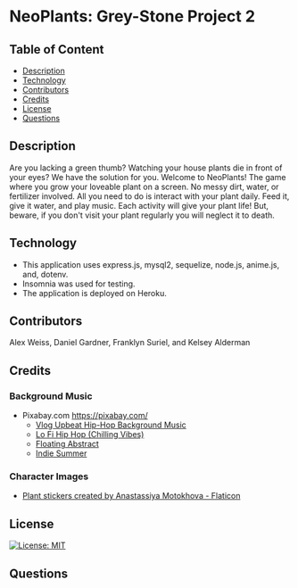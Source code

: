 # NeoPlants: Grey-Stone Project 2

  ## Table of Content
  
  - [Description](#Description)
  - [Technology](#Technology)
  - [Contributors](#Contributors)
  - [Credits](#Credits)
  - [License](#License)
  - [Questions](##Questions)


## Description

Are you lacking a green thumb? Watching your house plants die in front of your eyes? 
We have the solution for you. Welcome to NeoPlants! 
The game where you grow your loveable plant on a screen. No messy dirt, water, or fertilizer involved. 
All you need to do is interact with your plant daily. 
Feed it, give it water, and play music. Each activity will give your plant life! 
But, beware, if you don't visit your plant regularly you will neglect it to death. 


## Technology


- This application uses express.js, mysql2, sequelize, node.js, anime.js, and, dotenv.
- Insomnia was used for testing.
- The application is deployed on Heroku.


## Contributors


Alex Weiss, Daniel Gardner, Franklyn Suriel, and Kelsey Alderman


## Credits

### Background Music
- Pixabay.com https://pixabay.com/
    * [Vlog Upbeat Hip-Hop Background Music](https://pixabay.com/music/search/vlog%20upbeat%20hip%20hop/manual_search=1&order=None)
    * [Lo Fi Hip Hop (Chilling Vibes)](https://pixabay.com/music/search/vlog%20upbeat%20hip%20hop/manual_search=1order=None)
    * [Floating Abstract](https://pixabay.com/music/search/floating/?manual_search=1&order=None)
    * [Indie Summer](https://pixabay.com/music/search/indie%20summer/?manual_search=1&order=None)

### Character Images
- <a href="https://www.flaticon.com/free-stickers/plant" title="plant stickers">Plant stickers created by Anastassiya Motokhova - Flaticon</a>

## License
[![License: MIT](https://img.shields.io/badge/License-MIT-yellow.svg)](https://opensource.org/licenses/MIT)

## Questions
